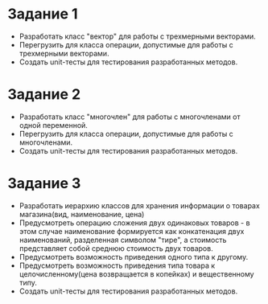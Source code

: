 # Задание 1
* Разработать класс "вектор" для работы с трехмерными векторами.
* Перегрузить для класса операции, допустимые для работы с трехмерными векторами.
* Создать unit-тесты для тестирования разработанных методов.
# Задание 2
* Разработать класс "многочлен" для работы с многочленами от одной переменной.
* Перегрузить для класса операции, допустимые для работы с многочленами.
* Создать unit-тесты для тестирования разработанных методов.
# Задание 3
* Разработать иерархию классов для хранения информации о товарах магазина(вид, наименование, цена)
* Предусмотреть операцию сложения двух одинаковых товаров -  в этом случае наименование формируется как конкатенация двух наименований, разделенная символом "тире", а стоимость представляет собой среднюю стоимость двух товаров.
* Предусмотреть возможность приведения одного типа к другому.
* Предусмотреть возможность приведения типа товара к целочисленному(цена возвращается в копейках) и вещественному типу.
* Создать unit-тесты для тестирования разработанных методов.
